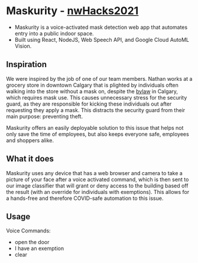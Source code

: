 # Maskurity - [nwHacks2021](https://devpost.com/software/maskurity/)

- Maskurity is a voice-activated mask detection web app that automates entry into a public indoor space.
- Built using React, NodeJS, Web Speech API, and Google Cloud AutoML Vision.

## Inspiration
We were inspired by the job of one of our team members. Nathan works at a grocery store in downtown Calgary that is plighted by individuals often walking into the store without a mask on, despite the [bylaw](https://www.calgary.ca/csps/cema/covid19/safety/covid-19-city-of-calgary-mask-bylaw.html) in Calgary, which requires mask use. This causes unnecessary stress for the security guard, as they are responsible for kicking these individuals out after requesting they apply a mask. This distracts the security guard from their main purpose: preventing theft.

Maskurity offers an easily deployable solution to this issue that helps not only save the time of employees, but also keeps everyone safe, employees and shoppers alike.         

## What it does
Maskurity uses any device that has a web browser and camera to take a picture of your face after a voice activated command, which is then sent to our image classifier that will grant or deny access to the building based off the result (with an override for individuals with exemptions). This allows for a hands-free and therefore COVID-safe automation to this issue.  

## Usage
Voice Commands:
  - open the door
  - I have an exemption
  - clear
